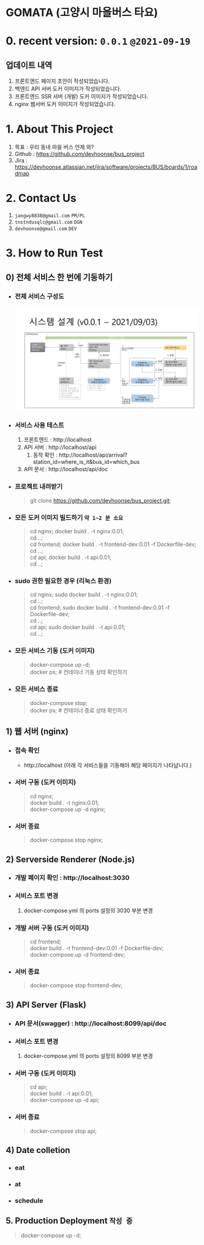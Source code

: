 # GOMATA (고양시 마을버스 타요)

# 0. recent version: `0.0.1` `@2021-09-19`
## 업데이트 내역
   1. 프론트엔드 페이지 초안이 작성되었습니다.
   2. 백엔드 API 서버 도커 이미지가 작성되었습니다.
   3. 프론트엔드 SSR 서버 (개발) 도커 이미지가 작성되었습니다.
   4. nginx 웹서버 도커 이미지가 작성되었습니다.

# 1. About This Project
   1. 목표 : 우리 동네 마을 버스 언제 와?
   2. Github : https://github.com/devhoonse/bus_project
   3. Jira : https://devhoonse.atlassian.net/jira/software/projects/BUS/boards/1/roadmap

# 2. Contact Us
   1. `jangwy8838@gmail.com` `PM/PL`
   2. `tnstndusqlc@gmail.com` `DGN`
   3. `devhoonse@gmail.com` `DEV`

# 3. How to Run Test
   ## 0) 전체 서비스 한 번에 기동하기
   - ### 전체 서비스 구성도
     ![ex_screenshot](api/media/img/fe9c093d-4312-45a9-8f73-7f977db8d0d3.jpg)
   - ### 서비스 사용 테스트
     1. 프론트엔드 : http://localhost
     2. API 서버 : http://localhost/api
        1. 동작 확인 : http://localhost/api/arrival?station_id=where_is_it&bus_id=which_bus
     3. API 문서 : http://localhost/api/doc
   - ### 프로젝트 내려받기
        > git clone https://github.com/devhoonse/bus_project.git;
   - ### 모든 도커 이미지 빌드하기 `약 1~2 분 소요`
      > cd nginx; docker build . -t nginx:0.01; \
        cd ..; \
        cd frontend; docker build . -t frontend-dev:0.01 -f Dockerfile-dev; \
        cd ..; \
        cd api; docker build . -t api:0.01; \
        cd ..;
   - ### sudo 권한 필요한 경우 (리눅스 환경)
     > cd nginx; sudo docker build . -t nginx:0.01; \
       cd ..; \
       cd frontend; sudo docker build . -t frontend-dev:0.01 -f Dockerfile-dev; \
       cd ..; \
       cd api; sudo docker build . -t api:0.01; \
       cd ..;
   - ### 모든 서비스 기동 (도커 이미지)
     > docker-compose up -d; \
       docker ps;  # 컨테이너 기동 상태 확인하기
   - ### 모든 서비스 종료
     > docker-compose stop; \
       docker ps;  # 컨테이너 종료 상태 확인하기
   
   ## 1) 웹 서버 (nginx)
   - ### 접속 확인 
     - http://localhost (아래 각 서비스들을 기동해야 해당 페이지가 나타납니다.)
   - ### 서버 구동 (도커 이미지)
      > cd nginx; \
        docker build . -t nginx:0.01; \
        docker-compose up -d nginx;
   - ### 서버 종료
     > docker-compose stop nginx;
   
   ## 2) Serverside Renderer (Node.js)
   - ### 개발 페이지 확인 : http://localhost:3030
   - ### 서비스 포트 변경 
     1. docker-compose.yml 의 ports 설정의 3030 부분 변경
   - ### 개발 서버 구동 (도커 이미지)
      > cd frontend; \
        docker build . -t frontend-dev:0.01 -f Dockerfile-dev; \
        docker-compose up -d frontend-dev;
   - ### 서버 종료
      > docker-compose stop frontend-dev;
    
   ## 3) API Server (Flask)
   - ### API 문서(swagger) : http://localhost:8099/api/doc 
   - ### 서비스 포트 변경 
     1. docker-compose.yml 의 ports 설정의 8099 부분 변경 
   - ### 서버 구동 (도커 이미지)
      > cd api; \
        docker build . -t api:0.01; \
        docker-compose up -d api;
   - ### 서버 종료
     > docker-compose stop api;
   
## 4) Date colletion 
 - ### eat
 - ### at
 - ### schedule

## 5. Production Deployment `작성 중`
> docker-compose up -d;
